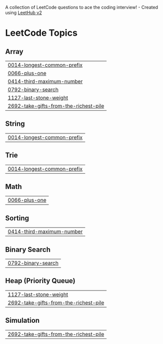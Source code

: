 A collection of LeetCode questions to ace the coding interview! - Created using [LeetHub v2](https://github.com/arunbhardwaj/LeetHub-2.0)
<!---LeetCode Topics Start-->
# LeetCode Topics
## Array
|  |
| ------- |
| [0014-longest-common-prefix](https://github.com/Antony-org/LeetCode/tree/master/0014-longest-common-prefix) |
| [0066-plus-one](https://github.com/Antony-org/LeetCode/tree/master/0066-plus-one) |
| [0414-third-maximum-number](https://github.com/Antony-org/LeetCode/tree/master/0414-third-maximum-number) |
| [0792-binary-search](https://github.com/Antony-org/LeetCode/tree/master/0792-binary-search) |
| [1127-last-stone-weight](https://github.com/Antony-org/LeetCode/tree/master/1127-last-stone-weight) |
| [2692-take-gifts-from-the-richest-pile](https://github.com/Antony-org/LeetCode/tree/master/2692-take-gifts-from-the-richest-pile) |
## String
|  |
| ------- |
| [0014-longest-common-prefix](https://github.com/Antony-org/LeetCode/tree/master/0014-longest-common-prefix) |
## Trie
|  |
| ------- |
| [0014-longest-common-prefix](https://github.com/Antony-org/LeetCode/tree/master/0014-longest-common-prefix) |
## Math
|  |
| ------- |
| [0066-plus-one](https://github.com/Antony-org/LeetCode/tree/master/0066-plus-one) |
## Sorting
|  |
| ------- |
| [0414-third-maximum-number](https://github.com/Antony-org/LeetCode/tree/master/0414-third-maximum-number) |
## Binary Search
|  |
| ------- |
| [0792-binary-search](https://github.com/Antony-org/LeetCode/tree/master/0792-binary-search) |
## Heap (Priority Queue)
|  |
| ------- |
| [1127-last-stone-weight](https://github.com/Antony-org/LeetCode/tree/master/1127-last-stone-weight) |
| [2692-take-gifts-from-the-richest-pile](https://github.com/Antony-org/LeetCode/tree/master/2692-take-gifts-from-the-richest-pile) |
## Simulation
|  |
| ------- |
| [2692-take-gifts-from-the-richest-pile](https://github.com/Antony-org/LeetCode/tree/master/2692-take-gifts-from-the-richest-pile) |
<!---LeetCode Topics End-->